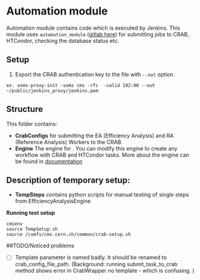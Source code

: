 # Automation module
Automation module contains code which is executed by Jenkins.
This module uses `automation_module` ([gitlab here]()) for submitting jobs to CRAB, HTCondor, checking the database status etc.    

## Setup 
1. Export the CRAB authentication key to the file with `--out` option. 
```
ex. voms-proxy-init -voms cms -rfc  -valid 192:00 --out ~/public/jenkins_proxy/jenkins.pem
```

## Structure 
This folder contains:
- **CrabConfigs** for submitting the EA (Efficiency Analysis) and RA (Reference Analysis) Workers to the CRAB. 
- **Engine** The engine for . You can modify this engine to create any workflow with CRAB and HTCondor tasks. More about the engine can be found in [documentation](https://indico.cern.ch/event/1075717/contributions/4523828/attachments/2312956/3951051/documentation.pdf)  

## Description of temporary setup:
- **TempSteps** contains python scripts for manual testing of single steps from EfficiencyAnalysisEngine

**Running test setup** 
```
cmsenv
source TempSetup.sh
source /cvmfs/cms.cern.ch/common/crab-setup.sh 
```
##TODO/Noticed problems
- [ ] Template parameter is named badly. It should be renamed to crab_config_file_path.   (Background: running submit_task_to_crab method shows error in CrabWrapper no template - which is confusing. )






